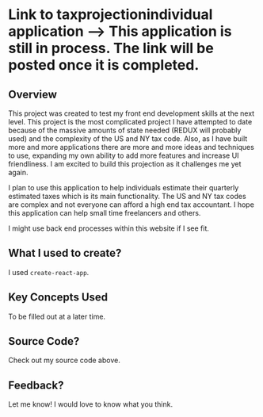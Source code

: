 # Link to taxprojectionindividual application --> This application is still in process. The link will be posted once it is completed.


## Overview 

This project was created to test my front end development skills at the next level. This project is the most complicated project I have attempted to date because of the massive amounts of state needed (REDUX will probably used) and the complexity of the US and NY tax code. Also, as I have built more and more applications there are more and more ideas and techniques to use, expanding my own ability to add more features and increase UI friendliness. I am excited to build this projection as it challenges me yet again. 

I plan to use this application to help individuals estimate their quarterly estimated taxes which is its main functionality. The US and NY tax codes are complex and not everyone can afford a high end tax accountant. I hope this application can help small time freelancers and others.

I might use back end processes within this website if I see fit.

## What I used to create?

I used ```create-react-app```.

## Key Concepts Used

To be filled out at a later time.

## Source Code?

Check out my source code above.

## Feedback?

Let me know! I would love to know what you think.
